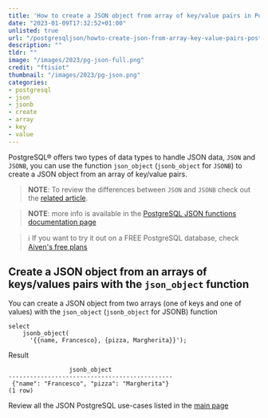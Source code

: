```yaml
---
title: 'How to create a JSON object from array of key/value pairs in PostgreSQL®?'
date: "2023-01-09T17:32:52+01:00"
unlisted: true
url: "/postgresqljson/howto-create-json-from-array-key-value-pairs-postgresql"
description: ""
tldr: ""
image: "/images/2023/pg-json-full.png"
credit: "ftisiot"
thumbnail: "/images/2023/pg-json.png"
categories:
- postgresql
- json
- jsonb
- create
- array
- key
- value
---
```


PostgreSQL® offers two types of data types to handle JSON data, `JSON` and `JSONB`, you can use the function `json_object` (`jsonb_object` for `JSONB`) to create a JSON object from an array of key/value pairs.

<!--more-->

> **NOTE**: To review the differences between `JSON` and `JSONB` check out the [related article](/postgresqljson/what-are-the-differences-json-jsonb-postgresql).

> **NOTE**: more info is available in the [PostgreSQL JSON functions documentation page](https://www.postgresql.org/docs/current/functions-json.html)

> ℹ️ If you want to try it out on a FREE PostgreSQL database, check [Aiven's free plans](https://console.aiven.io/signup)

## Create a JSON object from an arrays of keys/values pairs with the `json_object` function

You can create a JSON object from two arrays (one of keys and one of values) with the `json_object` (`jsonb_object` for JSONB) function

```
select 
    jsonb_object(
      '{{name, Francesco}, {pizza, Margherita}}');
```

Result

```
                 jsonb_object
----------------------------------------------
 {"name": "Francesco", "pizza": "Margherita"}
(1 row)
```

Review all the JSON PostgreSQL use-cases listed in the [main page](/postgresqljson/main)
